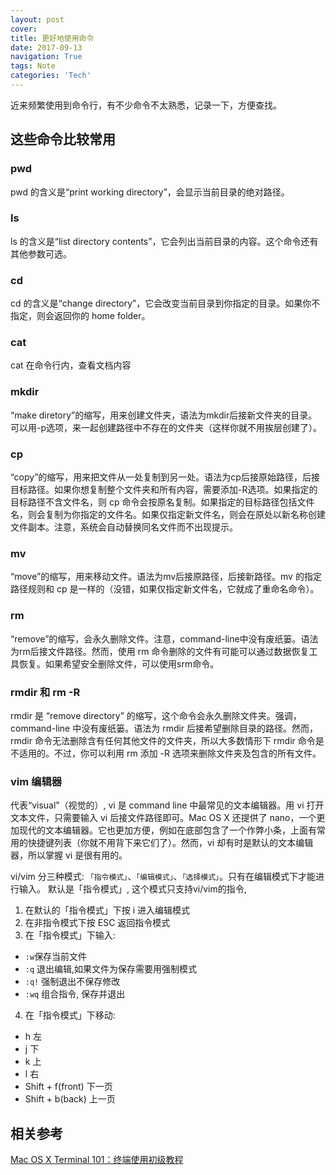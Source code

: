 ```yaml
---
layout: post
cover:
title: 更好地使用命令
date: 2017-09-13
navigation: True
tags: Note
categories: 'Tech'
---
```


近来频繁使用到命令行，有不少命令不太熟悉，记录一下，方便查找。


<!--more-->

## 这些命令比较常用

### pwd

pwd 的含义是“print working directory”，会显示当前目录的绝对路径。

### ls

ls 的含义是“list directory contents”，它会列出当前目录的内容。这个命令还有其他参数可选。

### cd

cd 的含义是“change directory”，它会改变当前目录到你指定的目录。如果你不指定，则会返回你的 home folder。

### cat

cat 在命令行内，查看文档内容

### mkdir

“make diretory”的缩写，用来创建文件夹，语法为mkdir后接新文件夹的目录。可以用-p选项，来一起创建路径中不存在的文件夹（这样你就不用挨层创建了）。

### cp

“copy”的缩写，用来把文件从一处复制到另一处。语法为cp后接原始路径，后接目标路径。如果你想复制整个文件夹和所有内容，需要添加-R选项。如果指定的目标路径不含文件名，则 cp 命令会按原名复制。如果指定的目标路径包括文件名，则会复制为你指定的文件名。如果仅指定新文件名，则会在原处以新名称创建文件副本。注意，系统会自动替换同名文件而不出现提示。

### mv

“move”的缩写，用来移动文件。语法为mv后接原路径，后接新路径。mv 的指定路径规则和 cp 是一样的（没错，如果仅指定新文件名，它就成了重命名命令）。

### rm

“remove”的缩写，会永久删除文件。注意，command-line中没有废纸篓。语法为rm后接文件路径。然而，使用 rm 命令删除的文件有可能可以通过数据恢复工具恢复。如果希望安全删除文件，可以使用srm命令。

### rmdir 和 rm -R

rmdir 是 “remove directory” 的缩写，这个命令会永久删除文件夹。强调，command-line 中没有废纸篓。语法为 rmdir 后接希望删除目录的路径。然而，rmdir 命令无法删除含有任何其他文件的文件夹，所以大多数情形下 rmdir 命令是不适用的。不过，你可以利用 rm 添加 -R 选项来删除文件夹及包含的所有文件。

### vim 编辑器

代表“visual”（视觉的）, vi 是 command line 中最常见的文本编辑器。用 vi 打开文本文件，只需要输入 vi 后接文件路径即可。Mac OS X 还提供了 nano，一个更加现代的文本编辑器。它也更加方便，例如在底部包含了一个作弊小条，上面有常用的快捷键列表（你就不用背下来它们了）。然而，vi 却有时是默认的文本编辑器，所以掌握 vi 是很有用的。

vi/vim 分三种模式: `「指令模式」`、`「编辑模式」`、`「选择模式」`。只有在编辑模式下才能进行输入。
默认是「指令模式」, 这个模式只支持vi/vim的指令,

1. 在默认的「指令模式」下按 i 进入编辑模式
2. 在非指令模式下按 ESC 返回指令模式
3. 在「指令模式」下输入:
  - `:w`保存当前文件
  - `:q` 退出编辑,如果文件为保存需要用强制模式
  - `:q!` 强制退出不保存修改
  - `:wq` 组合指令, 保存并退出
4. 在「指令模式」下移动:
  - h 左
  - j 下
  - k 上
  - l 右
  - Shift + f(front) 下一页
  - Shift + b(back) 上一页

## 相关参考

[Mac OS X Terminal 101：终端使用初级教程](https://www.renfei.org/blog/mac-os-x-terminal-101.html)


